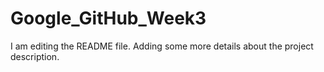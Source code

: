# Google_GitHub_Week3
I am editing the README file. Adding some more details about the project description.
